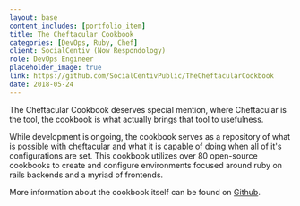 ```yaml
---
layout: base
content_includes: [portfolio_item]
title: The Cheftacular Cookbook
categories: [DevOps, Ruby, Chef]
client: SocialCentiv (Now Respondology)
role: DevOps Engineer
placeholder_image: true
link: https://github.com/SocialCentivPublic/TheCheftacularCookbook
date: 2018-05-24
---
```


The Cheftacular Cookbook deserves special mention, where Cheftacular is the tool, the cookbook is what actually brings that tool to usefulness.

While development is ongoing, the cookbook serves as a repository of what is possible with cheftacular and what it is capable of doing when all of it's configurations are set. This cookbook utilizes over 80 open-source cookbooks to create and configure environments focused around ruby on rails backends and a myriad of frontends.

More information about the cookbook itself can be found on [Github](https://github.com/SocialCentivPublic/TheCheftacularCookbook).
